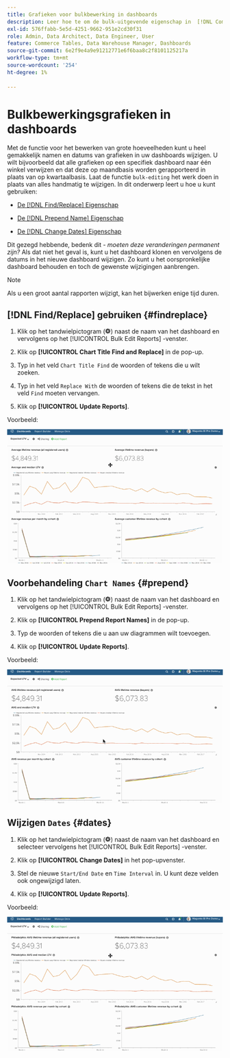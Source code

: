 ```yaml
---
title: Grafieken voor bulkbewerking in dashboards
description: Leer hoe te om de bulk-uitgevende eigenschap in  [!DNL Commerce Intelligence] te gebruiken.
exl-id: 576ffabb-5e5d-4251-9662-951e2cd30f31
role: Admin, Data Architect, Data Engineer, User
feature: Commerce Tables, Data Warehouse Manager, Dashboards
source-git-commit: 6e2f9e4a9e91212771e6f6baa8c2f8101125217a
workflow-type: tm+mt
source-wordcount: '254'
ht-degree: 1%

---
```


# Bulkbewerkingsgrafieken in dashboards

Met de functie voor het bewerken van grote hoeveelheden kunt u heel gemakkelijk namen en datums van grafieken in uw dashboards wijzigen. U wilt bijvoorbeeld dat alle grafieken op een specifiek dashboard naar één winkel verwijzen en dat deze op maandbasis worden gerapporteerd in plaats van op kwartaalbasis. Laat de functie `bulk-editing` het werk doen in plaats van alles handmatig te wijzigen. In dit onderwerp leert u hoe u kunt gebruiken:

* [De  [!DNL Find/Replace]  Eigenschap](#findreplace)

* [De  [!DNL Prepend Name]  Eigenschap](#prepend)

* [De  [!DNL Change Dates]  Eigenschap](#dates)

Dit gezegd hebbende, bedenk dit - *moeten deze veranderingen permanent zijn?* Als dat niet het geval is, kunt u het dashboard klonen en vervolgens de datums in het nieuwe dashboard wijzigen. Zo kunt u het oorspronkelijke dashboard behouden en toch de gewenste wijzigingen aanbrengen.

>[!NOTE]
>
>Als u een groot aantal rapporten wijzigt, kan het bijwerken enige tijd duren.

## [!DNL Find/Replace] gebruiken {#findreplace}

1. Klik op het tandwielpictogram (![](../../assets/gear-icon.png)) naast de naam van het dashboard en vervolgens op het [!UICONTROL Bulk Edit Reports] -venster.

1. Klik op **[!UICONTROL Chart Title Find and Replace]** in de pop-up.

1. Typ in het veld `Chart Title Find` de woorden of tekens die u wilt zoeken.

1. Typ in het veld `Replace With` de woorden of tekens die de tekst in het veld `Find` moeten vervangen.

1. Klik op **[!UICONTROL Update Reports]**.

Voorbeeld:

![ bulkgeef uit ](../../assets/bulk_edit.gif)

## Voorbehandeling `Chart Names` {#prepend}

1. Klik op het tandwielpictogram (![](../../assets/gear-icon.png)) naast de naam van het dashboard en vervolgens op het [!UICONTROL Bulk Edit Reports] -venster.

1. Klik op **[!UICONTROL Prepend Report Names]** in de pop-up.

1. Typ de woorden of tekens die u aan uw diagrammen wilt toevoegen.

1. Klik op **[!UICONTROL Update Reports]**.

Voorbeeld:

![ prepend ](../../assets/prepend.gif)

## Wijzigen `Dates` {#dates}

1. Klik op het tandwielpictogram (![](../../assets/gear-icon.png)) naast de naam van het dashboard en selecteer vervolgens het [!UICONTROL Bulk Edit Reports] -venster.

1. Klik op **[!UICONTROL Change Dates]** in het pop-upvenster.

1. Stel de nieuwe `Start/End Date` en `Time Interval` in. U kunt deze velden ook ongewijzigd laten.

1. Klik op **[!UICONTROL Update Reports]**.

Voorbeeld:

![ veranderende data ](../../assets/dates.gif)
